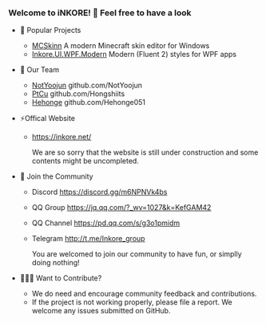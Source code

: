 ### Welcome to iNKORE! 👋 Feel free to have a look

- 🔭 Popular Projects
  - [MCSkinn](https://github.com/InkoreStudios/MCSkinn)
    A modern Minecraft skin editor for Windows
  - [Inkore.UI.WPF.Modern](https://github.com/InkoreStudios/Inkore.UI.WPF.Modern)
    Modern (Fluent 2) styles for WPF apps

- 💎 Our Team
  - [NotYoojun](https://www.github.com/NotYoojun) github.com/NotYoojun
  - [PtCu](https://www.github.com/Hongshiits) github.com/Hongshiits
  - [Hehonge](https://www.github.com/Hehonge051) github.com/Hehonge051

- ⚡Offical Website
  - <https://inkore.net/>
  
    We are so sorry that the website is still under construction and some contents might be uncompleted.
    
- 🎏 Join the Community
  
  - Discord https://discord.gg/m6NPNVk4bs
  - QQ Group https://jq.qq.com/?_wv=1027&k=KefGAM42
  - QQ Channel https://pd.qq.com/s/g3o1pmidm
  - Telegram http://t.me/Inkore_group
  
    You are welcomed to join our community to have fun, or simplly doing nothing!

- 👨🏻‍🎨 Want to Contribute?

  - We do need and encourage community feedback and contributions.
  - If the project is not working properly, please file a report. We welcome any issues submitted on GitHub.

